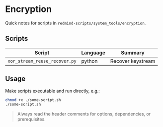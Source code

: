 # Encryption

Quick notes for scripts in `redmind-scripts/system_tools/encryption`.

## Scripts

| Script                        | Language | Summary           |
| ----------------------------- | -------- | ----------------- |
| `xor_stream_reuse_recover.py` | python   | Recover keystream |

## Usage

Make scripts executable and run directly, e.g.:

```bash
chmod +x ./some-script.sh
./some-script.sh
```

> Always read the header comments for options, dependencies, or prerequisites.